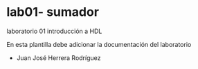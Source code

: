 # lab01- sumador 
laboratorio 01 introducción a HDL

En esta plantilla debe adicionar la documentación del laboratorio

* Juan José Herrera Rodríguez


